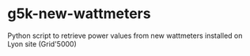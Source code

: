 # g5k-new-wattmeters
Python script to retrieve power values from new wattmeters installed on Lyon site (Grid'5000)
